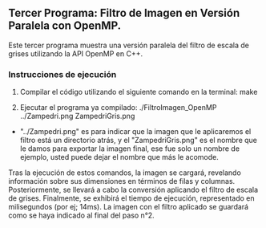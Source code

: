 ## Tercer Programa: Filtro de Imagen en Versión Paralela con OpenMP.
Este tercer programa muestra una versión paralela del filtro de escala de grises utilizando la API OpenMP en C++. 

### Instrucciones de ejecución
1. Compilar el código utilizando el siguiente comando en la terminal: make

2. Ejecutar el programa ya compilado: 
./FiltroImagen_OpenMP ../Zampedri.png ZampedriGris.png

- "../Zampedri.png" es para indicar que la imagen que le aplicaremos el filtro está un directorio atrás, y el "ZampedriGris.png" es el nombre que le damos para exportar la imagen final, ese fue solo un nombre de ejemplo, usted puede dejar el nombre que más le acomode. 

Tras la ejecución de estos comandos, la imagen se cargará, revelando información sobre sus dimensiones en términos de filas y columnas. Posteriormente, se llevará a cabo la conversión aplicando el filtro de escala de grises. Finalmente, se exhibirá el tiempo de ejecución, representado en milisegundos (por ej; 14ms).
La imagen con el filtro aplicado se guardará como se haya indicado al final del paso n°2.

